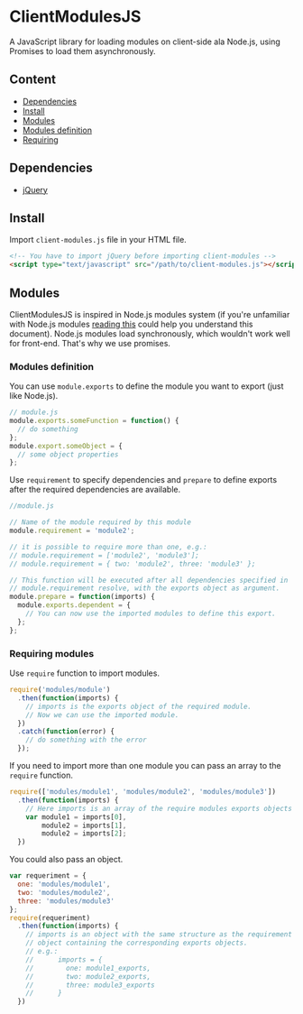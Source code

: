 # ClientModulesJS

A JavaScript library for loading modules on client-side ala Node.js, using
Promises to load them asynchronously.

## Content
* [Dependencies](#dependencies)
* [Install](#install)
* [Modules](#modules)
 * [Modules definition](#modules-define)
 * [Requiring](#modules-require)

<a name="dependencies"></a>
## Dependencies

  * [jQuery](https://jquery.com/)

<a name="install"></a>
## Install

Import `client-modules.js` file in your HTML file.

```html
<!-- You have to import jQuery before importing client-modules -->
<script type="text/javascript" src="/path/to/client-modules.js"></script>
```

<a name="modules"></a>
## Modules

ClientModulesJS
is inspired in Node.js modules system
(if you're unfamiliar with Node.js modules
[reading this](https://nodejs.org/api/modules.html)
could help you understand this document).
Node.js modules load synchronously, which wouldn't
work well for front-end. That's why we use promises.

<a name="modules-define"></a>
### Modules definition

You can use `module.exports` to define the module you want
to export (just like Node.js).

```js
// module.js
module.exports.someFunction = function() {
  // do something
};
module.export.someObject = {
  // some object properties
};
```

Use `requirement` to specify dependencies and `prepare` to define exports
after the required dependencies are available.

```js
//module.js

// Name of the module required by this module
module.requirement = 'module2';

// it is possible to require more than one, e.g.:
// module.requirement = ['module2', 'module3'];
// module.requirement = { two: 'module2', three: 'module3' };

// This function will be executed after all dependencies specified in
// module.requirement resolve, with the exports object as argument.
module.prepare = function(imports) {
  module.exports.dependent = {
    // You can now use the imported modules to define this export.
  };
};
```

<a name="modules-require"></a>
### Requiring modules

Use `require` function to import modules.
```js
require('modules/module')
  .then(function(imports) {
    // imports is the exports object of the required module.
    // Now we can use the imported module.
  })
  .catch(function(error) {
    // do something with the error
  });
```

If you need to import more than one module you can pass an array to the
`require` function.

```js
require(['modules/module1', 'modules/module2', 'modules/module3'])
  .then(function(imports) {
    // Here imports is an array of the require modules exports objects
    var module1 = imports[0],
        module2 = imports[1],
        module2 = imports[2];
  })
```

You could also pass an object.

```js
var requeriment = {
  one: 'modules/module1',
  two: 'modules/module2',
  three: 'modules/module3'
};
require(requeriment)
  .then(function(imports) {
    // imports is an object with the same structure as the requirement
    // object containing the corresponding exports objects.
    // e.g.:
    //      imports = {
    //        one: module1_exports,
    //        two: module2_exports,
    //        three: module3_exports
    //      }
  })
```
